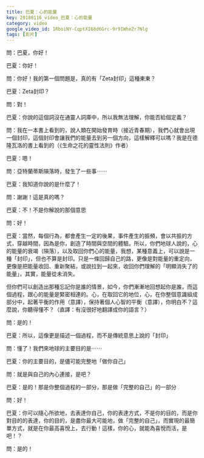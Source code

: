 ```yaml
---
title: 巴夏：心的能量
key: 20180116_video_巴夏：心的能量
category: video
google_video_id: 1RboiNY-CqptXI68d6Grc-9r9IWheZr7Nlg
tags: [影片]
---
```


問：巴夏，你好！

巴夏：你好！

問：你好！我的第一個問題是，真的有「Zeta封印」這種東東？

巴夏：Zeta封印？

問：對！

巴夏：你說的這個詞沒在通靈人詞庫中，所以我無法理解，你能否給個定義？

問：我在一本書上看到的，說人類在開始發育時（接近青春期），我們心就會出現一個封印，這個封印會讓我們的能量去到另一個方向，這樣解釋可以嗎？我是在德隆瓦洛的書上看到的（《生命之花的靈性法則》作者）

巴夏：嗯！

問：亞特蘭蒂斯隕落時，發生了一些事⋯⋯

巴夏：我知道你說的是什麼了！

問：謝謝！這是真的嗎？

巴夏：不！不是你解說的那個意思

問：好！

巴夏：當然，每個行為，都會產生一定的後果，事件產生的振頻，會以共振的方式，穿越時間，因為是你，創造了時間與空間的體驗。所以，你們地球人說的，心的能量的衰竭（隕落），以及取回你們心的能量，我想，某種意義上，可以說是一種「封印」，但也不算是封印。只是一條回歸自己的路，更像是對能量的重定向，更像是把能量收回、重新聚結，或說拉到一起來，收回你們理解的「明顯消失了的能量」，其實，能量從未消失。

但你們可以創造出那種忘記你是誰的情景，如今，你們漸漸地回想起你是誰，而這個過程，跟心的能量是緊密相連的。心，在取回它的地位，心，在你整個意識組成部分中，起著平衡的作用（意譯），保持著個人心智的平衡（意譯），你明白不？這麼說，你聽得懂不？（直譯：有沒很好地翻譯成你的語言？）

問：是的！

巴夏：所以，這像更是描述一個過程，而不是傳統意思上說的「封印」

問：懂了！我們來地球的主要目的是⋯⋯

巴夏：你的主要目的，是儘可能完整地「做你自己」

問：就是與自己的內心連接，是吧？

巴夏：是的！那是你整個過程的一部分，那是做「完整的自己」的一部分

問：好！

巴夏：你可以隨心所欲地，去表達你自己，你的表達方式，不是你的目的，而是你對目的的表達，你的目的，是盡你最大可能地，做「完整的自己」，而實現的最簡單方式，就是在你最高喜悅上，去行動！這樣，你的心，就能為喜悅而活，是吧！？

問：是的！
